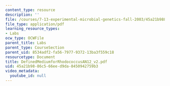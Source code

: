 ```yaml
---
content_type: resource
description: ''
file: /courses/7-13-experimental-microbial-genetics-fall-2003/45a21b9886c566eed9da8450942759b3_DefinedMediumforRhodococcusAN12_v2.pdf
file_type: application/pdf
learning_resource_types:
- Labs
ocw_type: OCWFile
parent_title: Labs
parent_type: CourseSection
parent_uid: 8534adf2-fa56-7977-9372-13ba3f559c18
resourcetype: Document
title: DefinedMediumforRhodococcusAN12_v2.pdf
uid: 45a21b98-86c5-66ee-d9da-8450942759b3
video_metadata:
  youtube_id: null
---
```

